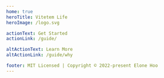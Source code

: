 ```yaml
---
home: true
heroTitle: Vitetem Life
heroImage: /logo.svg

actionText: Get Started
actionLink: /guide/

altActionText: Learn More
altActionLink: /guide/why

footer: MIT Licensed | Copyright © 2022-present Elone Hoo
---
```

